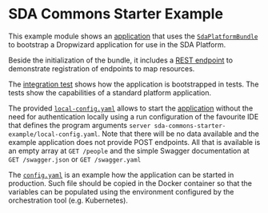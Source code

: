 # SDA Commons Starter Example

This example module shows an 
[application](https://github.com/SDA-SE/sda-dropwizard-commons/tree/master/sda-commons-starter-example/src/main/java/org/sdase/commons/starter/example/SdaPlatformExampleApplication.java) that uses the 
[`SdaPlatformBundle`](https://github.com/SDA-SE/sda-dropwizard-commons/tree/master/sda-commons-starter/src/main/java/org/sdase/commons/starter/SdaPlatformBundle.java)
to bootstrap a Dropwizard application for use in the SDA Platform.

Beside the initialization of the bundle, it includes a 
[REST endpoint](https://github.com/SDA-SE/sda-dropwizard-commons/tree/master/sda-commons-starter-example/src/main/java/org/sdase/commons/starter/example/people/rest/PersonEndpoint.java) to demonstrate
registration of endpoints to map resources.

The 
[integration test](https://github.com/SDA-SE/sda-dropwizard-commons/tree/master/sda-commons-starter-example/src/test/java/org/sdase/commons/serr/starter/example/SdaPlatformExampleApplicationIT.java) 
shows how the application is bootstrapped in tests. The tests show the capabilities of a standard platform application.

The provided [`local-config.yaml`](https://github.com/SDA-SE/sda-dropwizard-commons/tree/master/sda-commons-starter-example/local-config.yaml) allows to start the 
[application](https://github.com/SDA-SE/sda-dropwizard-commons/tree/master/sda-commons-starter-example/src/main/java/org/sdase/commons/starter/example/SdaPlatformExampleApplication.java) without the 
need for authentication locally using a run configuration of the favourite IDE that defines the program arguments 
`server sda-commons-starter-example/local-config.yaml`. Note that there will be no data available and the example
application does not provide POST endpoints. All that is available is an empty array at `GET /people` and the simple
Swagger documentation at `GET /swagger.json` or `GET /swagger.yaml`

The [`config.yaml`](https://github.com/SDA-SE/sda-dropwizard-commons/tree/master/sda-commons-starter-example/config.yaml) is an example how the application can be started in production. Such file should be 
copied in the Docker container so that the variables can be populated using the environment configured by the 
orchestration tool (e.g. Kubernetes).   